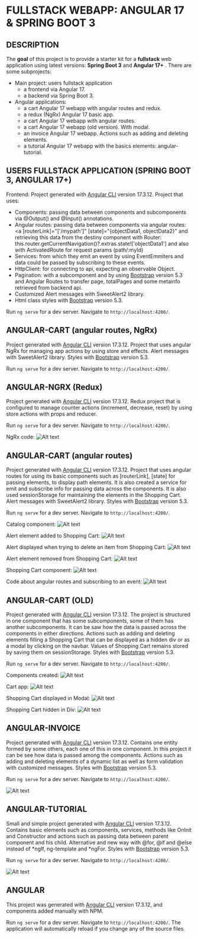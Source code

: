# FULLSTACK WEBAPP: ANGULAR 17 & SPRING BOOT 3

## DESCRIPTION
The **goal** of this project is to provide a starter kit for a **fullstack** web application using latest versions: **Spring Boot 3** and **Angular 17+** . There are some subprojects:
 * Main project: users fullstack application
	- a frontend via Angular 17.
	- a backend via Spring Boot 3.
 * Angular applications:
	- a cart Angular 17 webapp with angular routes and redux.
	- a redux (NgRx) Angular 17 basic app.
	- a cart Angular 17 webapp with angular routes.
	- a cart Angular 17 webapp (old version). With modal.
	- an invoice Angular 17 webapp. Actions such as adding and deleting elements. 
	- a tutorial Angular 17 webapp with the basics elements: angular-tutorial.

## USERS FULLSTACK APPLICATION (SPRING BOOT 3, ANGULAR 17+)

Frontend: 
Project generated with [Angular CLI](https://github.com/angular/angular-cli) version 17.3.12.
Project that uses:
 * Components: passing data between components and subcomponents via @Output() and @Input() annotations.
 * Angular routes: passing data between components via angular routes: <a [routerLink]="['/mypath']" [state]="{objectData1, objectData2}" and retrieving this data from the destiny component with Router: this.router.getCurrentNavigation()?.extras.state!['objectData1'] and also with ActivatedRoute for request params (path/:myId)
 * Services: from which they emit an event by using EventEmmiters and data could be passed by subscribing to these events.
 * HttpClient: for connecting to api, expecting an observable Object.
 * Pagination: with a subcomponent and by using [Bootstrap](https://getbootstrap.com/docs/5.3/getting-started/introduction/) version 5.3 and Angular Routes to transfer page, totalPages and some metainfo retrieved from backend api.
 * Customized Alert messages with SweetAlert2 library. 
 * Html class styles with [Bootstrap](https://getbootstrap.com/docs/5.3/getting-started/introduction/) version 5.3.

Run `ng serve` for a dev server. Navigate to `http://localhost:4200/`.



## ANGULAR-CART (angular routes, NgRx)

Project generated with [Angular CLI](https://github.com/angular/angular-cli) version 17.3.12.
Project that uses angular NgRx for managing app actions by using store and effects. Alert messages with SweetAlert2 library. Styles with [Bootstrap](https://getbootstrap.com/docs/5.3/getting-started/introduction/) version 5.3.

Run `ng serve` for a dev server. Navigate to `http://localhost:4200/`.

## ANGULAR-NGRX (Redux)

Project generated with [Angular CLI](https://github.com/angular/angular-cli) version 17.3.12.
Redux project that is configured to manage counter actions (increment, decrease, reset) by using store actions with props and reducer.

Run `ng serve` for a dev server. Navigate to `http://localhost:4200/`.

NgRx code:
![Alt text](readme-screenshots/angular-ngrx-01.PNG?raw=true "Cart_old Angular 17 Components")

## ANGULAR-CART (angular routes)

Project generated with [Angular CLI](https://github.com/angular/angular-cli) version 17.3.12.
Project that uses angular routes for using its basic components such as [routerLink], [state] for passing elements, <router-outlet> to display path elements. It is also created a service for emit and subscribe info for passing data across the components. It is also used sessionStorage for maintaining the elements in the Shopping Cart. Alert messages with SweetAlert2 library. Styles with [Bootstrap](https://getbootstrap.com/docs/5.3/getting-started/introduction/) version 5.3.

Run `ng serve` for a dev server. Navigate to `http://localhost:4200/`.

Catalog component:
![Alt text](readme-screenshots/angular-cart-route-01.PNG?raw=true "Cart_old Angular 17 Components")

Alert element added to Shopping Cart:
![Alt text](readme-screenshots/angular-cart-route-02.PNG?raw=true "Cart_old Angular 17")

Alert displayed when trying to delete an item from Shopping Cart:
![Alt text](readme-screenshots/angular-cart-route-03.PNG?raw=true "Cart_old Angular 17 Shopping Cart Modal")

Alert element removed from Shopping Cart:
![Alt text](readme-screenshots/angular-cart-route-04.PNG?raw=true "Cart_old Angular 17 Shopping Cart hidden Div")

Shopping Cart component:
![Alt text](readme-screenshots/angular-cart-route-05.PNG?raw=true "Cart_old Angular 17 Shopping Cart hidden Div")

Code about angular routes and subscribing to an event:
![Alt text](readme-screenshots/angular-cart-route-06.PNG?raw=true "Cart_old Angular 17 Shopping Cart hidden Div")

## ANGULAR-CART (OLD)

Project generated with [Angular CLI](https://github.com/angular/angular-cli) version 17.3.12.
The project is structured in one component that has some subcomponents, some of them has another subcomponents. It can be saw how the data is passed across the components in either directions. Actions such as adding and deleting elements filling a Shopping Cart that can be displayed as a hidden div or as a modal by clicking on the navbar. Values of Shopping Cart remains stored by saving them on sessionStorage. Styles with [Bootstrap](https://getbootstrap.com/docs/5.3/getting-started/introduction/) version 5.3.

Run `ng serve` for a dev server. Navigate to `http://localhost:4200/`.

Components created:
![Alt text](readme-screenshots/angular-cart-old-04.PNG?raw=true "Cart_old Angular 17 Components")

Cart app:
![Alt text](readme-screenshots/angular-cart-old-01.PNG?raw=true "Cart_old Angular 17")

Shopping Cart displayed in Modal:
![Alt text](readme-screenshots/angular-cart-old-02.PNG?raw=true "Cart_old Angular 17 Shopping Cart Modal")

Shopping Cart hidden in Div:
![Alt text](readme-screenshots/angular-cart-old-03.PNG?raw=true "Cart_old Angular 17 Shopping Cart hidden Div")

## ANGULAR-INVOICE

Project generated with [Angular CLI](https://github.com/angular/angular-cli) version 17.3.12.
Contains one entity formed by some others, each one of this in one component. In this project it can be see how data is passed among the components. Actions such as adding and deleting elements of a dynamic list as well as form validation with customized messages. Styles with [Bootstrap](https://getbootstrap.com/docs/5.3/getting-started/introduction/) version 5.3.

Run `ng serve` for a dev server. Navigate to `http://localhost:4200/`.

![Alt text](readme-screenshots/angular-invoice-01.PNG?raw=true "Invoice Angular 17")

## ANGULAR-TUTORIAL

Small and simple project generated with [Angular CLI](https://github.com/angular/angular-cli) version 17.3.12.
Contains basic elements such as components, services, methods like OnInit and Constructor and actions such as passing data between parent component and his child. Alternative and new way with @for, @if and @else instead of *ngIf, ng-template and *ngFor. Styles with [Bootstrap](https://getbootstrap.com/docs/5.3/getting-started/introduction/) version 5.3.

Run `ng serve` for a dev server. Navigate to `http://localhost:4200/`.

![Alt text](readme-screenshots/angular-tutorial-01.PNG?raw=true "Angular 17 Tutorial")

## ANGULAR

This project was generated with [Angular CLI](https://github.com/angular/angular-cli) version 17.3.12, and components added manually with NPM.

Run `ng serve` for a dev server. Navigate to `http://localhost:4200/`. The application will automatically reload if you change any of the source files.

